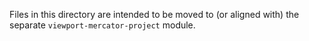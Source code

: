 Files in this directory are intended to be moved to (or aligned with) the separate `viewport-mercator-project` module.
